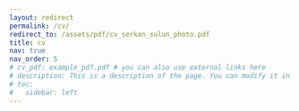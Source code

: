 ```yaml
---
layout: redirect
permalink: /cv/
redirect_to: /assets/pdf/cv_serkan_sulun_photo.pdf
title: cv
nav: true
nav_order: 5
# cv_pdf: example_pdf.pdf # you can also use external links here
# description: This is a description of the page. You can modify it in '_pages/cv.md'. You can also change or remove the top pdf download button.
# toc:
#   sidebar: left
---
```

